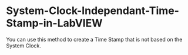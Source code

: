 # System-Clock-Independant-Time-Stamp-in-LabVIEW
You can use this method to create a Time Stamp that is not based on the System Clock.
